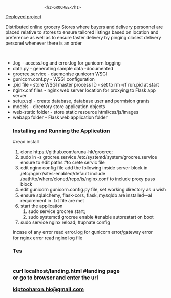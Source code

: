                      <h1>GROCREE</h1>

<a href="http://54.173.110.95/landing.html">Deployed project</a>
<br/>

</p>Distributed online grocery Stores where buyers and delivery personnel are
placed relative to stores to ensure tailored listings based on location and
preference as well as to ensure faster delivery by pinging closest delivery
personel whenever there is an order</p>

<br/>
 <ul>
   <li>.log - access.log and error.log for gunicorn logging</li>
   <li>data.py - generating sample data -documented</li>
   <li>grocree.service - daemonise gunicorn WSGI</li>
   <li>gunicorn.conf.py - WSGI configuration</li>
   <li>.pid file - store WSGI master process ID - set to rm -rf run.pid at start</li>
   <li>nginx.cnf files - nginx web server location for proxying to Flask app server</li>
   <li>setup.sql - create database, database user and  permision grants</li>
   <li>models - directory store application objects</li>
   <li>web-static folder - store static resource html/css/js/images </li>
   <li>webapp folder - Flask web application folder </li>
 </li>
<h3>Installing and Running the Application</h3>

#read install
 <ol>
   <li>clone https://github.com/aruna-hk/grocree;</li>
   <li>sudo ln -s grocree.service /etc/systemd/system/grocree.service
        ensure to edit paths #to crete servic file</li>
    <li>edit nginx config file add the following inside server block in /etc/nginx/sites-enabled/default
        include /path/to/where/cloned/repo/is/nginx.conf to include proxy pass block</li>
    <li>edit gunicorn gunicorn.config.py file, set working directory as u wish</li>
    <li>ensure sqlalchemy, flask-cors, flask, mysqldb are installed--al requirement in .txt file are met
    </li>
    <li>start the application
       <ol>
        <li>sudo service grocree start;</li>
        <li>sudo systemctl grocree enable #enable autorestart on boot</li>
       </ol>
    </li>
    <li>sudo service nginx reload; #upnate config</li>
 </ol>

incase of any error read error.log for gunicorn error/gateway error<br/>
for nginx error read nginx log file

<h3>Tes<h3>
<br/>
curl localhost/landing.html #landing page <br/>
or go to browser and enter the url


<a href=mailto:kiptooharon.hk@gmail.com>kiptooharon.hk@gmail.com</a>
